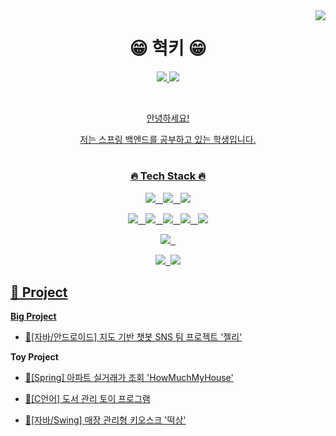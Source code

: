 <img align="right" src="https://github-readme-stats.vercel.app/api/top-langs/?username=oddnine&theme=dracula&exclude_repo=Computer-Science-Engineering,clone-web-scrapper&hide=Procfile&layout=compact&langs_count=8"/>

<div align="center">

 <h1> 😁 혁키 😁 </h1>

 
 <p/>
<a href="https://9hyuk9.tistory.com/"><img src="https://img.shields.io/badge/tistory-db6800?style=flat-square&logo=tistory&logoColor=white"/>
  <a href="https://www.linkedin.com/in/%EC%A4%80%ED%98%81-%EC%9A%B0-93024b245/"><img src="https://img.shields.io/badge/linkedin-0A66C2?style=flat-square&logo=linkedin&logoColor=white"/>
 <p/>


  <br>
  
 <p>안녕하세요!</p>
<p>저는 스프링 백엔드를 공부하고 있는 학생입니다.</p>

</div>

<div align="center">

#

<h3>🔥 Tech Stack 🔥</h3>
<p><img src="https://img.shields.io/badge/java-007396?style=flat-square&logo=java&logoColor=white"/>&nbsp;&nbsp;
  <img src="https://img.shields.io/badge/C Sharp-239120?style=flat-square&logo=C Sharp&logoColor=white"/>&nbsp;&nbsp;
  <img src="https://img.shields.io/badge/python-0000FF?style=flat-square&logo=python&logoColor=white"/></p>
  
<p><img src="https://img.shields.io/badge/Spring-6DB33F?style=flat-square&logo=Spring&logoColor=white"/>&nbsp;&nbsp;
<img src="https://img.shields.io/badge/Spring Boot-6DB33F?style=flat-square&logo=Spring Boot&logoColor=white"/>&nbsp;&nbsp;
<img src="https://img.shields.io/badge/flask-red?style=flat&logo=flask&logoColor=white"/>&nbsp;&nbsp;
  <img src="https://img.shields.io/badge/Thymeleaf-005F0F?style=flat-square&logo=Thymeleaf&logoColor=white"/>&nbsp;&nbsp;
  <img src="https://img.shields.io/badge/Bootstrap-yellow?style=flat&logo=Bootstrap&logoColor=7952B3"/>
</p>

<p><img src="https://img.shields.io/badge/MySQL-f1d8d9?style=flat&logo=MySQL&logoColor=4479A1"/>&nbsp;&nbsp;</p>

<p><img src="https://img.shields.io/badge/GitHub-gray?style=flat&logo=GitHub&logoColor=black"/>&nbsp;&nbsp;<img src="https://img.shields.io/badge/Git-blue?style=flat&logo=Git&logoColor=F05032"/></p>

</div>

## 📝 Project

**Big Project**
- [👥[자바/안드로이드] 지도 기반 챗봇 SNS 팀 프로젝트 '젤리'](https://github.com/WooJinDeve/BIT_Project--Chatbot_SNS_with_Map)

**Toy Project**

- [👤[Spring] 아파트 실거래가 조회 'HowMuchMyHouse'](https://github.com/oddnine/HowMuchMyHouse)

- [👥[C언어] 도서 관리 토이 프로그램](https://github.com/oddnine/Book_Management_Program_C)

- [👤[자바/Swing] 매장 관리형 키오스크 '떡상'](https://github.com/oddnine/Kiosk_Application_JAVA-Window_Builder)

</div>


